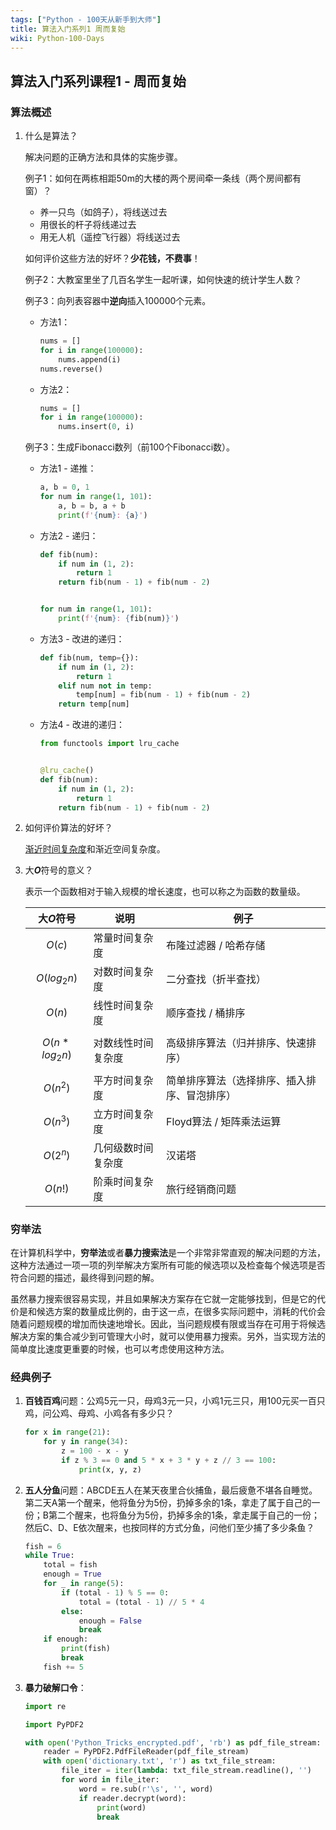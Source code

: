 ```yaml
---
tags: ["Python - 100天从新手到大师"]
title: 算法入门系列1 周而复始
wiki: Python-100-Days
---
```


## 算法入门系列课程1 - 周而复始

### 算法概述

1. 什么是算法？

   解决问题的正确方法和具体的实施步骤。

   例子1：如何在两栋相距50m的大楼的两个房间牵一条线（两个房间都有窗）？

   - 养一只鸟（如鸽子），将线送过去
   - 用很长的杆子将线递过去
   - 用无人机（遥控飞行器）将线送过去

   如何评价这些方法的好坏？**少花钱，不费事**！

   例子2：大教室里坐了几百名学生一起听课，如何快速的统计学生人数？

   例子3：向列表容器中**逆向**插入100000个元素。

   - 方法1：

     ```Python
     nums = []
     for i in range(100000):
         nums.append(i)
     nums.reverse()
     ```

   - 方法2：

     ```Python
     nums = []
     for i in range(100000):
         nums.insert(0, i)
     ```

   例子3：生成Fibonacci数列（前100个Fibonacci数）。

   - 方法1 - 递推：

     ```Python
     a, b = 0, 1
     for num in range(1, 101):
         a, b = b, a + b
         print(f'{num}: {a}')
     ```

   - 方法2 - 递归：

     ```Python
     def fib(num):
         if num in (1, 2):
             return 1
         return fib(num - 1) + fib(num - 2)
     
     
     for num in range(1, 101):
         print(f'{num}: {fib(num)}')
     ```

   - 方法3 - 改进的递归：

     ```Python
     def fib(num, temp={}):
         if num in (1, 2):
             return 1
         elif num not in temp:
             temp[num] = fib(num - 1) + fib(num - 2)
         return temp[num]
     ```

   - 方法4  - 改进的递归：

     ```Python
     from functools import lru_cache
     
     
     @lru_cache()
     def fib(num):
         if num in (1, 2):
             return 1
         return fib(num - 1) + fib(num - 2)
     ```

2. 如何评价算法的好坏？

   [渐近时间复杂度](<https://zh.wikipedia.org/wiki/%E6%97%B6%E9%97%B4%E5%A4%8D%E6%9D%82%E5%BA%A6>)和渐近空间复杂度。

3. 大***O***符号的意义？

   表示一个函数相对于输入规模的增长速度，也可以称之为函数的数量级。

   | 大*O*符号       | 说明               | 例子                                         |
   | --------------- | ------------------ | -------------------------------------------- |
   | $$O(c)$$        | 常量时间复杂度     | 布隆过滤器 / 哈希存储                        |
   | $$O(log_2n)$$   | 对数时间复杂度     | 二分查找（折半查找）                         |
   | $$O(n)$$        | 线性时间复杂度     | 顺序查找 / 桶排序                            |
   | $$O(n*log_2n)$$ | 对数线性时间复杂度 | 高级排序算法（归并排序、快速排序）           |
   | $$O(n^2)$$      | 平方时间复杂度     | 简单排序算法（选择排序、插入排序、冒泡排序） |
   | $$O(n^3)$$      | 立方时间复杂度     | Floyd算法 / 矩阵乘法运算                     |
   | $$O(2^n)$$      | 几何级数时间复杂度 | 汉诺塔                                       |
   | $$O(n!)$$       | 阶乘时间复杂度     | 旅行经销商问题                               |

### 穷举法

在计算机科学中，**穷举法**或者**暴力搜索法**是一个非常非常直观的解决问题的方法，这种方法通过一项一项的列举解决方案所有可能的候选项以及检查每个候选项是否符合问题的描述，最终得到问题的解。

虽然暴力搜索很容易实现，并且如果解决方案存在它就一定能够找到，但是它的代价是和候选方案的数量成比例的，由于这一点，在很多实际问题中，消耗的代价会随着问题规模的增加而快速地增长。因此，当问题规模有限或当存在可用于将候选解决方案的集合减少到可管理大小时，就可以使用暴力搜索。另外，当实现方法的简单度比速度更重要的时候，也可以考虑使用这种方法。

### 经典例子

1. **百钱百鸡**问题：公鸡5元一只，母鸡3元一只，小鸡1元三只，用100元买一百只鸡，问公鸡、母鸡、小鸡各有多少只？

   ```Python
   for x in range(21):
       for y in range(34):
           z = 100 - x - y
           if z % 3 == 0 and 5 * x + 3 * y + z // 3 == 100:
               print(x, y, z)
   ```

2. **五人分鱼**问题：ABCDE五人在某天夜里合伙捕鱼，最后疲惫不堪各自睡觉。第二天A第一个醒来，他将鱼分为5份，扔掉多余的1条，拿走了属于自己的一份；B第二个醒来，也将鱼分为5份，扔掉多余的1条，拿走属于自己的一份；然后C、D、E依次醒来，也按同样的方式分鱼，问他们至少捕了多少条鱼？

   ```Python
   fish = 6
   while True:
       total = fish
       enough = True
       for _ in range(5):
           if (total - 1) % 5 == 0:
               total = (total - 1) // 5 * 4
           else:
               enough = False
               break
       if enough:
           print(fish)
           break
       fish += 5
   ```

3. **暴力破解口令**：

   ```Python
   import re
   
   import PyPDF2
   
   with open('Python_Tricks_encrypted.pdf', 'rb') as pdf_file_stream:
       reader = PyPDF2.PdfFileReader(pdf_file_stream)
       with open('dictionary.txt', 'r') as txt_file_stream:
           file_iter = iter(lambda: txt_file_stream.readline(), '')
           for word in file_iter:
               word = re.sub(r'\s', '', word)
               if reader.decrypt(word):
                   print(word)
                   break
   ```